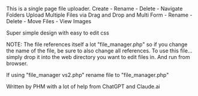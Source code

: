 This is a single page file uploader.
Create - Rename - Delete - Navigate Folders
Upload Multiple Files via Drag and Drop and Multi Form - 
Rename - Delete - Move Files - View Images

Super simple design with easy to edit css

NOTE:
The file references itself a lot "file_manager.php" so if you change the name of the file, be sure to also change all references.
To use this file... simply drop it into the web directory you want to edit files in. And run from browser.

If using "file_manager vs2.php" rename file to  "file_manager.php"

Written by PHM with a lot of help from ChatGPT and Claude.ai

